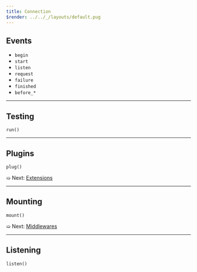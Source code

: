 ```yaml
---
title: Connection
$render: ../../_/layouts/default.pug
---
```


## Events

- `begin`
- `start`
- `listen`
- `request`
- `failure`
- `finished`
- `before_*`

---

## Testing

`run()`

---

## Plugins

`plug()`

➯ Next: [Extensions](./docs/extensions--/Y)

---

## Mounting

`mount()`

➯ Next: [Middlewares](./docs/middlewares)

---

## Listening

`listen()`
